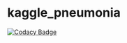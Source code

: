 # kaggle_pneumonia

[![Codacy Badge](https://api.codacy.com/project/badge/Grade/f30e0468cb5c41d7b663060f875e7349)](https://app.codacy.com/app/AdityaSidharta/kaggle_pneumonia?utm_source=github.com&utm_medium=referral&utm_content=AdityaSidharta/kaggle_pneumonia&utm_campaign=Badge_Grade_Settings)